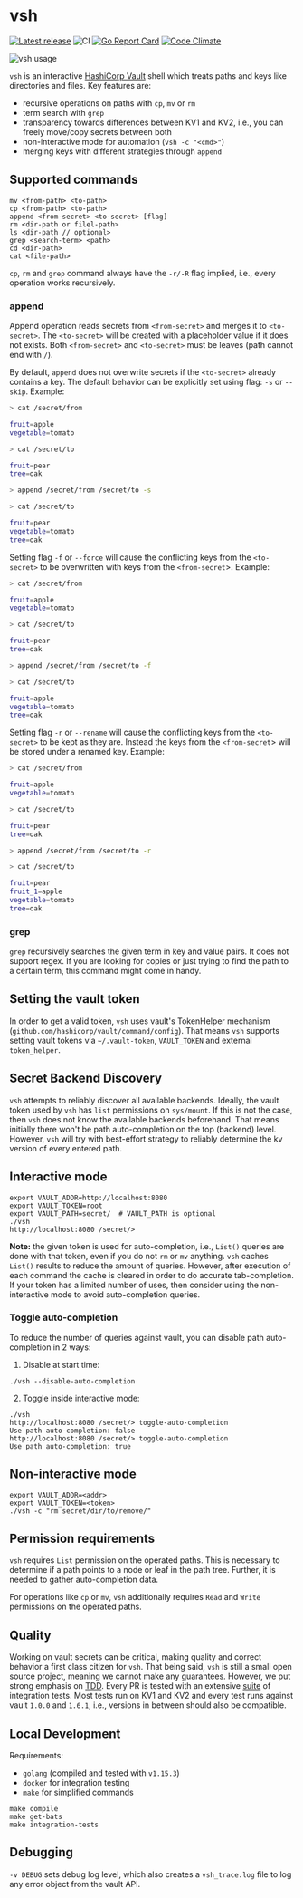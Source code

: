 # vsh

[![Latest release](https://img.shields.io/github/release/fishi0x01/vsh.svg)](https://github.com/fishi0x01/vsh/releases/latest)
![CI](https://github.com/fishi0x01/vsh/workflows/CI/badge.svg)
[![Go Report Card](https://goreportcard.com/badge/github.com/fishi0x01/vsh)](https://goreportcard.com/report/github.com/fishi0x01/vsh)
[![Code Climate](https://codeclimate.com/github/fishi0x01/vsh/badges/gpa.svg)](https://codeclimate.com/github/fishi0x01/vsh)

![vsh usage](https://user-images.githubusercontent.com/10799507/66355982-9872a980-e969-11e9-8ca4-6a2ff215f835.gif)

`vsh` is an interactive [HashiCorp Vault](https://www.vaultproject.io/) shell which treats paths and keys like directories and files.
Key features are:

- recursive operations on paths with `cp`, `mv` or `rm`
- term search with `grep`
- transparency towards differences between KV1 and KV2, i.e., you can freely move/copy secrets between both
- non-interactive mode for automation (`vsh -c "<cmd>"`)
- merging keys with different strategies through `append`

## Supported commands

```text
mv <from-path> <to-path>
cp <from-path> <to-path>
append <from-secret> <to-secret> [flag]
rm <dir-path or filel-path>
ls <dir-path // optional>
grep <search-term> <path>
cd <dir-path>
cat <file-path>
```

`cp`, `rm` and `grep` command always have the `-r/-R` flag implied, i.e., every operation works recursively.

### append

Append operation reads secrets from `<from-secret>` and merges it to `<to-secret>`.
The `<to-secret>` will be created with a placeholder value if it does not exists.
Both `<from-secret>` and `<to-secret>` must be leaves (path cannot end with `/`).

By default, `append` does not overwrite secrets if the `<to-secret>` already contains a key.
The default behavior can be explicitly set using flag: `-s` or `--skip`. Example:

```bash
> cat /secret/from

fruit=apple
vegetable=tomato

> cat /secret/to

fruit=pear
tree=oak

> append /secret/from /secret/to -s

> cat /secret/to

fruit=pear
vegetable=tomato
tree=oak
```

Setting flag `-f` or `--force` will cause the conflicting keys from the `<to-secret>` to be overwritten with keys from the `<from-secret`>. Example:

```bash
> cat /secret/from

fruit=apple
vegetable=tomato

> cat /secret/to

fruit=pear
tree=oak

> append /secret/from /secret/to -f

> cat /secret/to

fruit=apple
vegetable=tomato
tree=oak
```

Setting flag `-r` or `--rename` will cause the conflicting keys from the `<to-secret>` to be kept as they are. Instead the keys from the `<from-secret`> will be stored under a renamed key. Example:

```bash
> cat /secret/from

fruit=apple
vegetable=tomato

> cat /secret/to

fruit=pear
tree=oak

> append /secret/from /secret/to -r

> cat /secret/to

fruit=pear
fruit_1=apple
vegetable=tomato
tree=oak
```

### grep

`grep` recursively searches the given term in key and value pairs. It does not support regex.
 If you are looking for copies or just trying to find the path to a certain term, this command might come in handy.

## Setting the vault token

In order to get a valid token, `vsh` uses vault's TokenHelper mechanism (`github.com/hashicorp/vault/command/config`).
That means `vsh` supports setting vault tokens via `~/.vault-token`, `VAULT_TOKEN` and external `token_helper`.

## Secret Backend Discovery

`vsh` attempts to reliably discover all available backends.
Ideally, the vault token used by `vsh` has `list` permissions on `sys/mount`.
If this is not the case, then `vsh` does not know the available backends beforehand.
That means initially there won't be path auto-completion on the top (backend) level.
However, `vsh` will try with best-effort strategy to reliably determine the kv version of every entered path.

## Interactive mode

```
export VAULT_ADDR=http://localhost:8080
export VAULT_TOKEN=root
export VAULT_PATH=secret/  # VAULT_PATH is optional
./vsh
http://localhost:8080 /secret/>
```

**Note:** the given token is used for auto-completion, i.e., `List()` queries are done with that token, even if you do not `rm` or `mv` anything.
`vsh` caches `List()` results to reduce the amount of queries. However, after execution of each command the cache is cleared
in order to do accurate tab-completion.
If your token has a limited number of uses, then consider using the non-interactive mode to avoid auto-completion queries.

### Toggle auto-completion

To reduce the number of queries against vault, you can disable path auto-completion in 2 ways:

1. Disable at start time:

```
./vsh --disable-auto-completion
```

2. Toggle inside interactive mode:

```
./vsh
http://localhost:8080 /secret/> toggle-auto-completion
Use path auto-completion: false
http://localhost:8080 /secret/> toggle-auto-completion
Use path auto-completion: true
```

## Non-interactive mode

```
export VAULT_ADDR=<addr>
export VAULT_TOKEN=<token>
./vsh -c "rm secret/dir/to/remove/"
```

## Permission requirements

`vsh` requires `List` permission on the operated paths.
This is necessary to determine if a path points to a node or leaf in the path tree.
Further, it is needed to gather auto-completion data.

For operations like `cp` or `mv`, `vsh` additionally requires `Read` and `Write` permissions on the operated paths.

## Quality

Working on vault secrets can be critical, making quality and correct behavior a first class citizen for `vsh`.
That being said, `vsh` is still a small open source project, meaning we cannot make any guarantees.
However, we put strong emphasis on [TDD](https://en.wikipedia.org/wiki/Test-driven_development).
Every PR is tested with an extensive [suite](test/suites) of integration tests.
Most tests run on KV1 and KV2 and every test runs against vault `1.0.0` and `1.6.1`, i.e., versions in between should also be compatible.

## Local Development

Requirements:

- `golang` (compiled and tested with `v1.15.3`)
- `docker` for integration testing
- `make` for simplified commands

```
make compile
make get-bats
make integration-tests
```

## Debugging

`-v DEBUG` sets debug log level, which also creates a `vsh_trace.log` file to log any error object from the vault API.
